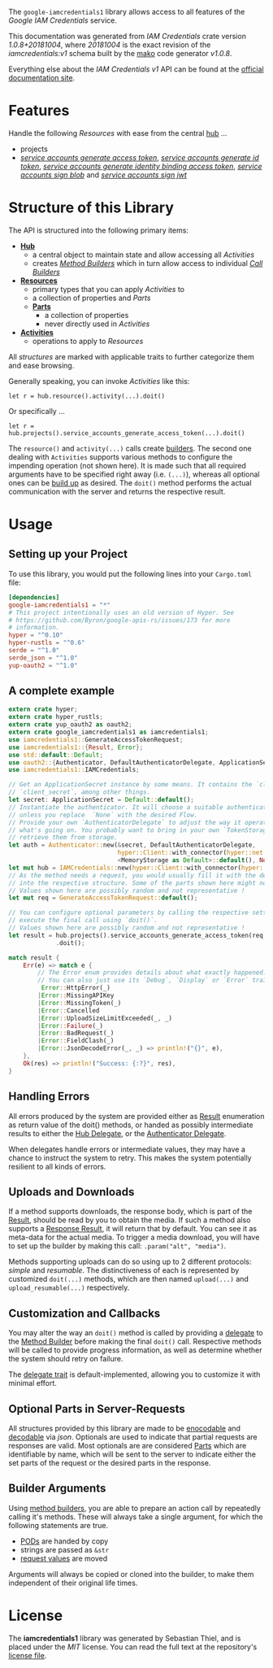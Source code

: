 <!---
DO NOT EDIT !
This file was generated automatically from 'src/mako/api/README.md.mako'
DO NOT EDIT !
-->
The `google-iamcredentials1` library allows access to all features of the *Google IAM Credentials* service.

This documentation was generated from *IAM Credentials* crate version *1.0.8+20181004*, where *20181004* is the exact revision of the *iamcredentials:v1* schema built by the [mako](http://www.makotemplates.org/) code generator *v1.0.8*.

Everything else about the *IAM Credentials* *v1* API can be found at the
[official documentation site](https://cloud.google.com/iam/docs/creating-short-lived-service-account-credentials).
# Features

Handle the following *Resources* with ease from the central [hub](https://docs.rs/google-iamcredentials1/1.0.8+20181004/google_iamcredentials1/struct.IAMCredentials.html) ... 

* projects
 * [*service accounts generate access token*](https://docs.rs/google-iamcredentials1/1.0.8+20181004/google_iamcredentials1/struct.ProjectServiceAccountGenerateAccessTokenCall.html), [*service accounts generate id token*](https://docs.rs/google-iamcredentials1/1.0.8+20181004/google_iamcredentials1/struct.ProjectServiceAccountGenerateIdTokenCall.html), [*service accounts generate identity binding access token*](https://docs.rs/google-iamcredentials1/1.0.8+20181004/google_iamcredentials1/struct.ProjectServiceAccountGenerateIdentityBindingAccessTokenCall.html), [*service accounts sign blob*](https://docs.rs/google-iamcredentials1/1.0.8+20181004/google_iamcredentials1/struct.ProjectServiceAccountSignBlobCall.html) and [*service accounts sign jwt*](https://docs.rs/google-iamcredentials1/1.0.8+20181004/google_iamcredentials1/struct.ProjectServiceAccountSignJwtCall.html)




# Structure of this Library

The API is structured into the following primary items:

* **[Hub](https://docs.rs/google-iamcredentials1/1.0.8+20181004/google_iamcredentials1/struct.IAMCredentials.html)**
    * a central object to maintain state and allow accessing all *Activities*
    * creates [*Method Builders*](https://docs.rs/google-iamcredentials1/1.0.8+20181004/google_iamcredentials1/trait.MethodsBuilder.html) which in turn
      allow access to individual [*Call Builders*](https://docs.rs/google-iamcredentials1/1.0.8+20181004/google_iamcredentials1/trait.CallBuilder.html)
* **[Resources](https://docs.rs/google-iamcredentials1/1.0.8+20181004/google_iamcredentials1/trait.Resource.html)**
    * primary types that you can apply *Activities* to
    * a collection of properties and *Parts*
    * **[Parts](https://docs.rs/google-iamcredentials1/1.0.8+20181004/google_iamcredentials1/trait.Part.html)**
        * a collection of properties
        * never directly used in *Activities*
* **[Activities](https://docs.rs/google-iamcredentials1/1.0.8+20181004/google_iamcredentials1/trait.CallBuilder.html)**
    * operations to apply to *Resources*

All *structures* are marked with applicable traits to further categorize them and ease browsing.

Generally speaking, you can invoke *Activities* like this:

```Rust,ignore
let r = hub.resource().activity(...).doit()
```

Or specifically ...

```ignore
let r = hub.projects().service_accounts_generate_access_token(...).doit()
```

The `resource()` and `activity(...)` calls create [builders][builder-pattern]. The second one dealing with `Activities` 
supports various methods to configure the impending operation (not shown here). It is made such that all required arguments have to be 
specified right away (i.e. `(...)`), whereas all optional ones can be [build up][builder-pattern] as desired.
The `doit()` method performs the actual communication with the server and returns the respective result.

# Usage

## Setting up your Project

To use this library, you would put the following lines into your `Cargo.toml` file:

```toml
[dependencies]
google-iamcredentials1 = "*"
# This project intentionally uses an old version of Hyper. See
# https://github.com/Byron/google-apis-rs/issues/173 for more
# information.
hyper = "^0.10"
hyper-rustls = "^0.6"
serde = "^1.0"
serde_json = "^1.0"
yup-oauth2 = "^1.0"
```

## A complete example

```Rust
extern crate hyper;
extern crate hyper_rustls;
extern crate yup_oauth2 as oauth2;
extern crate google_iamcredentials1 as iamcredentials1;
use iamcredentials1::GenerateAccessTokenRequest;
use iamcredentials1::{Result, Error};
use std::default::Default;
use oauth2::{Authenticator, DefaultAuthenticatorDelegate, ApplicationSecret, MemoryStorage};
use iamcredentials1::IAMCredentials;

// Get an ApplicationSecret instance by some means. It contains the `client_id` and 
// `client_secret`, among other things.
let secret: ApplicationSecret = Default::default();
// Instantiate the authenticator. It will choose a suitable authentication flow for you, 
// unless you replace  `None` with the desired Flow.
// Provide your own `AuthenticatorDelegate` to adjust the way it operates and get feedback about 
// what's going on. You probably want to bring in your own `TokenStorage` to persist tokens and
// retrieve them from storage.
let auth = Authenticator::new(&secret, DefaultAuthenticatorDelegate,
                              hyper::Client::with_connector(hyper::net::HttpsConnector::new(hyper_rustls::TlsClient::new())),
                              <MemoryStorage as Default>::default(), None);
let mut hub = IAMCredentials::new(hyper::Client::with_connector(hyper::net::HttpsConnector::new(hyper_rustls::TlsClient::new())), auth);
// As the method needs a request, you would usually fill it with the desired information
// into the respective structure. Some of the parts shown here might not be applicable !
// Values shown here are possibly random and not representative !
let mut req = GenerateAccessTokenRequest::default();

// You can configure optional parameters by calling the respective setters at will, and
// execute the final call using `doit()`.
// Values shown here are possibly random and not representative !
let result = hub.projects().service_accounts_generate_access_token(req, "name")
             .doit();

match result {
    Err(e) => match e {
        // The Error enum provides details about what exactly happened.
        // You can also just use its `Debug`, `Display` or `Error` traits
         Error::HttpError(_)
        |Error::MissingAPIKey
        |Error::MissingToken(_)
        |Error::Cancelled
        |Error::UploadSizeLimitExceeded(_, _)
        |Error::Failure(_)
        |Error::BadRequest(_)
        |Error::FieldClash(_)
        |Error::JsonDecodeError(_, _) => println!("{}", e),
    },
    Ok(res) => println!("Success: {:?}", res),
}

```
## Handling Errors

All errors produced by the system are provided either as [Result](https://docs.rs/google-iamcredentials1/1.0.8+20181004/google_iamcredentials1/enum.Result.html) enumeration as return value of 
the doit() methods, or handed as possibly intermediate results to either the 
[Hub Delegate](https://docs.rs/google-iamcredentials1/1.0.8+20181004/google_iamcredentials1/trait.Delegate.html), or the [Authenticator Delegate](https://docs.rs/yup-oauth2/*/yup_oauth2/trait.AuthenticatorDelegate.html).

When delegates handle errors or intermediate values, they may have a chance to instruct the system to retry. This 
makes the system potentially resilient to all kinds of errors.

## Uploads and Downloads
If a method supports downloads, the response body, which is part of the [Result](https://docs.rs/google-iamcredentials1/1.0.8+20181004/google_iamcredentials1/enum.Result.html), should be
read by you to obtain the media.
If such a method also supports a [Response Result](https://docs.rs/google-iamcredentials1/1.0.8+20181004/google_iamcredentials1/trait.ResponseResult.html), it will return that by default.
You can see it as meta-data for the actual media. To trigger a media download, you will have to set up the builder by making
this call: `.param("alt", "media")`.

Methods supporting uploads can do so using up to 2 different protocols: 
*simple* and *resumable*. The distinctiveness of each is represented by customized 
`doit(...)` methods, which are then named `upload(...)` and `upload_resumable(...)` respectively.

## Customization and Callbacks

You may alter the way an `doit()` method is called by providing a [delegate](https://docs.rs/google-iamcredentials1/1.0.8+20181004/google_iamcredentials1/trait.Delegate.html) to the 
[Method Builder](https://docs.rs/google-iamcredentials1/1.0.8+20181004/google_iamcredentials1/trait.CallBuilder.html) before making the final `doit()` call. 
Respective methods will be called to provide progress information, as well as determine whether the system should 
retry on failure.

The [delegate trait](https://docs.rs/google-iamcredentials1/1.0.8+20181004/google_iamcredentials1/trait.Delegate.html) is default-implemented, allowing you to customize it with minimal effort.

## Optional Parts in Server-Requests

All structures provided by this library are made to be [enocodable](https://docs.rs/google-iamcredentials1/1.0.8+20181004/google_iamcredentials1/trait.RequestValue.html) and 
[decodable](https://docs.rs/google-iamcredentials1/1.0.8+20181004/google_iamcredentials1/trait.ResponseResult.html) via *json*. Optionals are used to indicate that partial requests are responses 
are valid.
Most optionals are are considered [Parts](https://docs.rs/google-iamcredentials1/1.0.8+20181004/google_iamcredentials1/trait.Part.html) which are identifiable by name, which will be sent to 
the server to indicate either the set parts of the request or the desired parts in the response.

## Builder Arguments

Using [method builders](https://docs.rs/google-iamcredentials1/1.0.8+20181004/google_iamcredentials1/trait.CallBuilder.html), you are able to prepare an action call by repeatedly calling it's methods.
These will always take a single argument, for which the following statements are true.

* [PODs][wiki-pod] are handed by copy
* strings are passed as `&str`
* [request values](https://docs.rs/google-iamcredentials1/1.0.8+20181004/google_iamcredentials1/trait.RequestValue.html) are moved

Arguments will always be copied or cloned into the builder, to make them independent of their original life times.

[wiki-pod]: http://en.wikipedia.org/wiki/Plain_old_data_structure
[builder-pattern]: http://en.wikipedia.org/wiki/Builder_pattern
[google-go-api]: https://github.com/google/google-api-go-client

# License
The **iamcredentials1** library was generated by Sebastian Thiel, and is placed 
under the *MIT* license.
You can read the full text at the repository's [license file][repo-license].

[repo-license]: https://github.com/Byron/google-apis-rsblob/master/LICENSE.md
